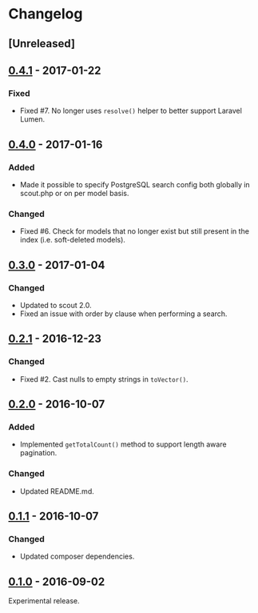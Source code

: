 # Changelog

## [Unreleased]

## [0.4.1](https://github.com/pmatseykanets/laravel-scout-postgres/releases/tag/v0.4.1) - 2017-01-22
### Fixed
- Fixed #7. No longer uses `resolve()` helper to better support Laravel Lumen.

## [0.4.0](https://github.com/pmatseykanets/laravel-scout-postgres/releases/tag/v0.4.0) - 2017-01-16
### Added
- Made it possible to specify PostgreSQL search config both globally in scout.php or on per model basis.

### Changed
- Fixed #6. Check for models that no longer exist but still present in the index (i.e. soft-deleted models).

## [0.3.0](https://github.com/pmatseykanets/laravel-scout-postgres/releases/tag/v0.3.0) - 2017-01-04
### Changed
- Updated to scout 2.0. 
- Fixed an issue with order by clause when performing a search.

## [0.2.1](https://github.com/pmatseykanets/laravel-scout-postgres/releases/tag/v0.2.1) - 2016-12-23
### Changed
- Fixed #2. Cast nulls to empty strings in `toVector()`. 

## [0.2.0](https://github.com/pmatseykanets/laravel-scout-postgres/releases/tag/v0.2.0) - 2016-10-07
### Added
- Implemented `getTotalCount()` method to support length aware pagination. 

### Changed
- Updated README.md.

## [0.1.1](https://github.com/pmatseykanets/laravel-scout-postgres/releases/tag/v0.1.1) - 2016-10-07
### Changed
- Updated composer dependencies.

## [0.1.0](https://github.com/pmatseykanets/laravel-scout-postgres/releases/tag/v0.1.0) - 2016-09-02
Experimental release.
